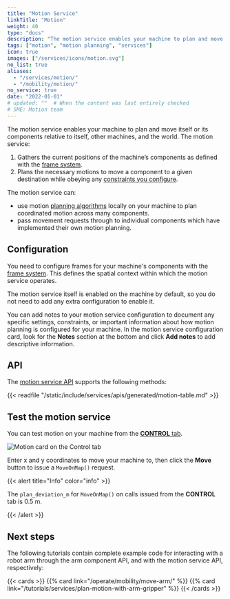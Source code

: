 ```yaml
---
title: "Motion Service"
linkTitle: "Motion"
weight: 40
type: "docs"
description: "The motion service enables your machine to plan and move its components relative to itself, other machines, and the world."
tags: ["motion", "motion planning", "services"]
icon: true
images: ["/services/icons/motion.svg"]
no_list: true
aliases:
  - "/services/motion/"
  - "/mobility/motion/"
no_service: true
date: "2022-01-01"
# updated: ""  # When the content was last entirely checked
# SME: Motion team
---
```


The motion service enables your machine to plan and move itself or its components relative to itself, other machines, and the world.
The motion service:

1. Gathers the current positions of the machine’s components as defined with the [frame system](/operate/reference/services/frame-system/).
2. Plans the necessary motions to move a component to a given destination while obeying any [constraints you configure](constraints/).

The motion service can:

- use motion [planning algorithms](algorithms/) locally on your machine to plan coordinated motion across many components.
- pass movement requests through to individual components which have implemented their own motion planning.

## Configuration

You need to configure frames for your machine's components with the [frame system](/operate/reference/services/frame-system/).
This defines the spatial context within which the motion service operates.

The motion service itself is enabled on the machine by default, so you do not need to add any extra configuration to enable it.

You can add notes to your motion service configuration to document any specific settings, constraints, or important information about how motion planning is configured for your machine. In the motion service configuration card, look for the **Notes** section at the bottom and click **Add notes** to add descriptive information.

## API

The [motion service API](/dev/reference/apis/services/motion/) supports the following methods:

{{< readfile "/static/include/services/apis/generated/motion-table.md" >}}

## Test the motion service

You can test motion on your machine from the [**CONTROL** tab](/manage/troubleshoot/teleoperate/default-interface/).

![Motion card on the Control tab](/services/motion/motion-rc-card.png)

Enter x and y coordinates to move your machine to, then click the **Move** button to issue a `MoveOnMap()` request.

{{< alert title="Info" color="info" >}}

The `plan_deviation_m` for `MoveOnMap()` on calls issued from the **CONTROL** tab is 0.5 m.

{{< /alert >}}

## Next steps

The following tutorials contain complete example code for interacting with a robot arm through the arm component API, and with the motion service API, respectively:

{{< cards >}}
{{% card link="/operate/mobility/move-arm/" %}}
{{% card link="/tutorials/services/plan-motion-with-arm-gripper" %}}
{{< /cards >}}
